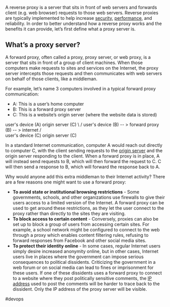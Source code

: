 A reverse proxy is a server that sits in front of web servers and forwards client (e.g. web browser) requests to those web servers. Reverse proxies are typically implemented to help increase [security](https://www.cloudflare.com/learning/security/what-is-web-application-security/), [performance](https://www.cloudflare.com/learning/performance/why-site-speed-matters/), and reliability. In order to better understand how a reverse proxy works and the benefits it can provide, let’s first define what a proxy server is.

## What’s a proxy server?

A forward proxy, often called a proxy, proxy server, or web proxy, is a server that sits in front of a group of client machines. When those computers make requests to sites and services on the Internet, the proxy server intercepts those requests and then communicates with web servers on behalf of those clients, like a middleman.

For example, let’s name 3 computers involved in a typical forward proxy communication:
-   A: This is a user’s home computer
-   B: This is a forward proxy server
-   C: This is a website’s origin server (where the website data is stored)

user's device (A)                                                            origin server (C)
							\\                                                      /
user's device (B) -- > forward proxy (B) -- > internet 
							/                                                      \
user's device (C)                                                            origin server (C)


In a standard Internet communication, computer A would reach out directly to computer C, with the client sending requests to the [origin server](https://www.cloudflare.com/learning/cdn/glossary/origin-server/) and the origin server responding to the client. When a forward proxy is in place, A will instead send requests to B, which will then forward the request to C. C will then send a response to B, which will forward the response back to A.

Why would anyone add this extra middleman to their Internet activity? There are a few reasons one might want to use a forward proxy:

- **To avoid state or institutional browsing restrictions** - Some governments, schools, and other organizations use firewalls to give their users access to a limited version of the Internet. A forward proxy can be used to get around these restrictions, as they let the user connect to the proxy rather than directly to the sites they are visiting.
- **To block access to certain content** - Conversely, proxies can also be set up to block a group of users from accessing certain sites. For example, a school network might be configured to connect to the web through a proxy which enables content filtering rules, refusing to forward responses from Facebook and other social media sites.
- **To protect their identity online** - In some cases, regular Internet users simply desire increased anonymity online, but in other cases, Internet users live in places where the government can impose serious consequences to political dissidents. Criticizing the government in a web forum or on social media can lead to fines or imprisonment for these users. If one of these dissidents uses a forward proxy to connect to a website where they post politically sensitive comments, the [IP address](https://www.cloudflare.com/learning/dns/glossary/what-is-my-ip-address/) used to post the comments will be harder to trace back to the dissident. Only the IP address of the proxy server will be visible.

#devops 
